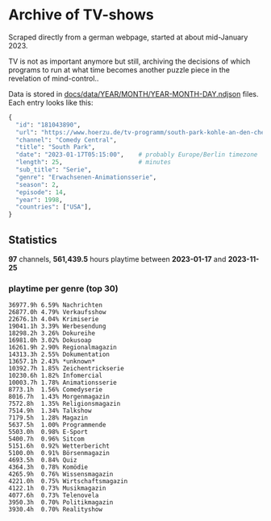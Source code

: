 # Archive of TV-shows

Scraped directly from a german webpage, started at about mid-January 2023.

TV is not as important anymore but still, archiving the decisions of which programs to run at what time
becomes another puzzle piece in the revelation of mind-control.. 

Data is stored in [docs/data/YEAR/MONTH/YEAR-MONTH-DAY.ndjson](docs/data/) files. 
Each entry looks like this:

```python
{
  "id": "181043890", 
  "url": "https://www.hoerzu.de/tv-programm/south-park-kohle-an-den-chefkoch/bid_181043890/", 
  "channel": "Comedy Central", 
  "title": "South Park", 
  "date": "2023-01-17T05:15:00",    # probably Europe/Berlin timezone 
  "length": 25,                     # minutes 
  "sub_title": "Serie", 
  "genre": "Erwachsenen-Animationsserie", 
  "season": 2, 
  "episode": 14, 
  "year": 1998, 
  "countries": ["USA"],
}
```

## Statistics

**97** channels, **561,439.5** hours playtime between **2023-01-17** and **2023-11-25**


### playtime per genre (top 30)

    36977.9h 6.59% Nachrichten
    26877.0h 4.79% Verkaufsshow
    22676.1h 4.04% Krimiserie
    19041.1h 3.39% Werbesendung
    18298.2h 3.26% Dokureihe
    16981.0h 3.02% Dokusoap
    16261.9h 2.90% Regionalmagazin
    14313.3h 2.55% Dokumentation
    13657.1h 2.43% *unknown*
    10392.7h 1.85% Zeichentrickserie
    10230.6h 1.82% Infomercial
    10003.7h 1.78% Animationsserie
    8773.1h  1.56% Comedyserie
    8016.7h  1.43% Morgenmagazin
    7572.8h  1.35% Religionsmagazin
    7514.9h  1.34% Talkshow
    7179.5h  1.28% Magazin
    5637.5h  1.00% Programmende
    5503.0h  0.98% E-Sport
    5400.7h  0.96% Sitcom
    5151.6h  0.92% Wetterbericht
    5100.0h  0.91% Börsenmagazin
    4693.5h  0.84% Quiz
    4364.3h  0.78% Komödie
    4265.9h  0.76% Wissensmagazin
    4221.0h  0.75% Wirtschaftsmagazin
    4122.1h  0.73% Musikmagazin
    4077.6h  0.73% Telenovela
    3950.3h  0.70% Politikmagazin
    3930.4h  0.70% Realityshow
